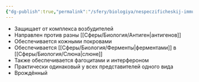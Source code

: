 ```yaml
---
{"dg-publish":true,"permalink":"/sfery/biologiya/nespeczificheskij-immunitet/","tags":["Анатомия"]}
---
```


- Защищает от комплекса возбудителей
- Направлен против разны [[Сферы/Биология/Антиген\|антигенов]]
- Обеспечивается кожными покровами
- Обеспечивается [[Сферы/Биология/Ферменты\|ферментами]] в [[Сферы/Биология/Слюна\|слюне]]
- Также обеспечивается фагоцитами и интерфероном
- Практически одинаковый у всех представителей одного вида
- Врождённый 